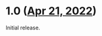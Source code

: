 # 1.0 ([Apr 21, 2022](https://github.com/ramensoftware/windhawk-mods/commit/1dea8d4432580b548cbdca6d2ac4b4952c371237))

Initial release.
